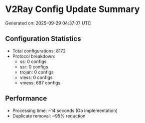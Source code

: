 # V2Ray Config Update Summary
Generated on: 2025-09-29 04:37:07 UTC

## Configuration Statistics
- Total configurations: 8172
- Protocol breakdown:
  - ss: 0 configs
  - ssr: 0 configs
  - trojan: 0 configs
  - vless: 0 configs
  - vmess: 687 configs

## Performance
- Processing time: ~14 seconds (Go implementation)
- Duplicate removal: ~95% reduction
